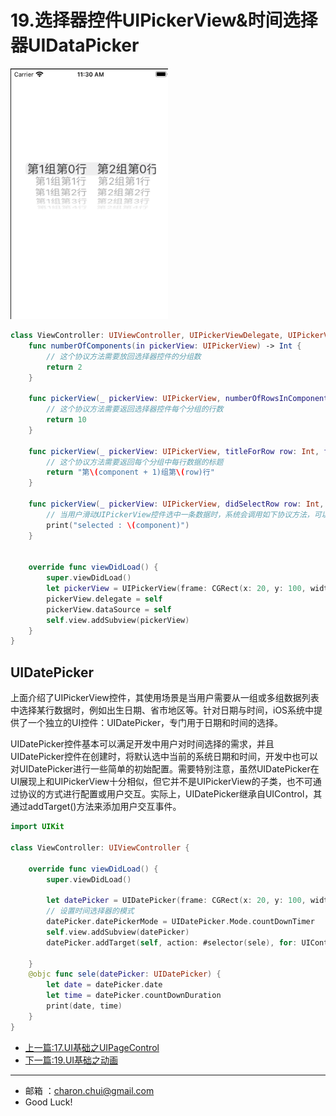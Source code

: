 19.选择器控件UIPickerView&时间选择器UIDataPicker
===

<img src="https://github.com/CharonChui/Pictures/blob/master/uipickerview.png" width="50%" height="50%" />

```swift
class ViewController: UIViewController, UIPickerViewDelegate, UIPickerViewDataSource {
    func numberOfComponents(in pickerView: UIPickerView) -> Int {
        // 这个协议方法需要放回选择器控件的分组数
        return 2
    }
    
    func pickerView(_ pickerView: UIPickerView, numberOfRowsInComponent component: Int) -> Int {
        // 这个协议方法需要返回选择器控件每个分组的行数
        return 10
    }
    
    func pickerView(_ pickerView: UIPickerView, titleForRow row: Int, forComponent component: Int) -> String? {
        // 这个协议方法需要返回每个分组中每行数据的标题
        return "第\(component + 1)组第\(row)行"
    }
    
    func pickerView(_ pickerView: UIPickerView, didSelectRow row: Int, inComponent component: Int) {
        // 当用户滑动UIPickerView控件选中一条数据时，系统会调用如下协议方法，可以在其中获取用户选择的数据信息
        print("selected : \(component)")
    }
    

    override func viewDidLoad() {
        super.viewDidLoad()
        let pickerView = UIPickerView(frame: CGRect(x: 20, y: 100, width: 280, height: 200))
        pickerView.delegate = self
        pickerView.dataSource = self
        self.view.addSubview(pickerView)
    }
}
```

## UIDatePicker

上面介绍了UIPickerView控件，其使用场景是当用户需要从一组或多组数据列表中选择某行数据时，例如出生日期、省市地区等。针对日期与时间，iOS系统中提供了一个独立的UI控件：UIDatePicker，专门用于日期和时间的选择。

UIDatePicker控件基本可以满足开发中用户对时间选择的需求，并且UIDatePicker控件在创建时，将默认选中当前的系统日期和时间，开发中也可以对UIDatePicker进行一些简单的初始配置。需要特别注意，虽然UIDatePicker在UI展现上和UIPickerView十分相似，但它并不是UIPickerView的子类，也不可通过协议的方式进行配置或用户交互。实际上，UIDatePicker继承自UIControl，其通过addTarget()方法来添加用户交互事件。

```swift
import UIKit

class ViewController: UIViewController {

    override func viewDidLoad() {
        super.viewDidLoad()
        
        let datePicker = UIDatePicker(frame: CGRect(x: 20, y: 100, width: 280, height: 200))
        // 设置时间选择器的模式
        datePicker.datePickerMode = UIDatePicker.Mode.countDownTimer
        self.view.addSubview(datePicker)
        datePicker.addTarget(self, action: #selector(sele), for: UIControl.Event.valueChanged)
        
    }
    @objc func sele(datePicker: UIDatePicker) {
        let date = datePicker.date
        let time = datePicker.countDownDuration
        print(date, time)
    }
}
```







- [上一篇:17.UI基础之UIPageControl](https://github.com/CharonChui/iOSStudyNote/blob/master/iOS%E5%BC%80%E5%8F%91%E5%9F%BA%E7%A1%80/17.UI%E5%9F%BA%E7%A1%80%E4%B9%8BUIPageControl.md)
- [下一篇:19.UI基础之动画](https://github.com/CharonChui/iOSStudyNote/blob/master/iOS%E5%BC%80%E5%8F%91%E5%9F%BA%E7%A1%80/19.UI%E5%9F%BA%E7%A1%80%E4%B9%8B%E5%8A%A8%E7%94%BB.md)


---

- 邮箱 ：charon.chui@gmail.com  
- Good Luck! 
